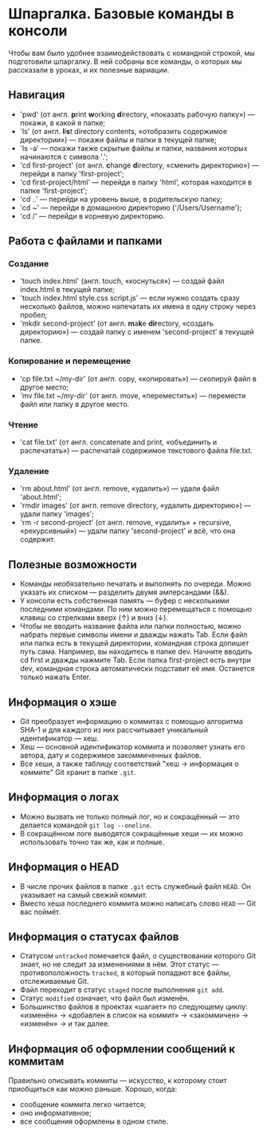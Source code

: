 # Шпаргалка. Базовые команды в консоли

Чтобы вам было удобнее взаимодействовать с командной строкой, мы подготовили шпаргалку. В ней собраны все команды, о которых мы рассказали в уроках, и их полезные вариации. 

## Навигация

* 'pwd' (от англ. **p**rint **w**orking **d**irectory, «показать рабочую папку») — покажи, в какой я папке;
* 'ls' (от англ. **l**i**s**t directory contents, «отобразить содержимое директории») — покажи файлы и папки в текущей папке;
* 'ls -a' — покажи также скрытые файлы и папки, названия которых начинаются с символа '.';
* 'cd first-project' (от англ. **c**hange **d**irectory, «сменить директорию») — перейди в папку 'first-project';
* 'cd first-project/html' — перейди в папку 'html', которая находится в папке 'first-project';
* 'cd ..' — перейди на уровень выше, в родительскую папку;
* 'cd ~' — перейди в домашнюю директорию ('/Users/Username');
* 'cd /' — перейди в корневую директорию.

## Работа с файлами и папками

### Создание

* 'touch index.html' (англ. touch, «коснуться») — создай файл index.html в текущей папке;
* 'touch index.html style.css script.js' — если нужно создать сразу несколько файлов, можно напечатать их имена в одну строку через пробел;
* 'mkdir second-project' (от англ. **m**a**k**e **dir**ectory, «создать директорию») — создай папку с именем 'second-project' в текущей папке.

### Копирование и перемещение

* 'cp file.txt ~/my-dir' (от англ. copy, «копировать») — скопируй файл в другое место;
* 'mv file.txt ~/my-dir' (от англ. move, «переместить») — перемести файл или папку в другое место.

### Чтение

* 'cat file.txt' (от англ. concatenate and print, «объединить и распечатать») — распечатай содержимое текстового файла file.txt.

### Удаление

* 'rm about.html' (от англ. remove, «удалить») — удали файл 'about.html';
* 'rmdir images' (от англ. remove directory, «удалить директорию») — удали папку 'images';
* 'rm -r second-project' (от англ. remove, «удалить» + recursive, «рекурсивный») — удали папку 'second-project' и всё, что она содержит.

## Полезные возможности

* Команды необязательно печатать и выполнять по очереди. Можно указать их списком — разделить двумя амперсандами (&&).
* У консоли есть собственная память — буфер с несколькими последними командами. По ним можно перемещаться с помощью клавиш со стрелками вверх (↑) и вниз (↓).
* Чтобы не вводить название файла или папки полностью, можно набрать первые символы имени и дважды нажать Tab. Если файл или папка есть в текущей директории, командная строка допишет путь сама.
Например, вы находитесь в папке dev. Начните вводить cd first и дважды нажмите Tab. Если папка first-project есть внутри dev, командная строка автоматически подставит её имя. Останется только нажать Enter.

## Информация о хэше

* Git преобразует информацию о коммитах с помощью алгоритма SHA-1 и для каждого из них рассчитывает уникальный идентификатор — хеш.
* Хеш — основной идентификатор коммита и позволяет узнать его автора, дату и содержимое закоммиченных файлов.
* Все хеши, а также таблицу соответствий "хеш → информация о коммите" Git хранит в папке `.git`.

## Информация о логах

* Можно вызвать не только полный лог, но и сокращённый — это делается командой `git log --oneline`.
* В сокращённом логе выводятся сокращённые хеши — их можно использовать точно так же, как и полные.

## Информация о HEAD

* В числе прочих файлов в папке `.git` есть служебный файл `HEAD`. Он указывает на самый свежий коммит.
* Вместо хеша последнего коммита можно написать слово `HEAD` — Git вас поймёт.

## Информация о статусах файлов

* Статусом `untracked` помечается файл, о существовании которого Git знает, но не следит за изменениями в нём. Этот статус — противоположность `tracked`, в который попадают все файлы, отслеживаемые Git.
* Файл переходит в статус `staged` после выполнения `git add`.
* Статус `modified` означает, что файл был изменён.
* Большинство файлов в проектах «шагает» по следующему циклу: «изменён» → «добавлен в список на коммит» → «закоммичен» → «изменён» → и так далее.

## Информация об оформлении сообщений к коммитам

Правильно описывать коммиты — искусство, к которому стоит приобщиться как можно раньше. Хорошо, когда:

* сообщение коммита легко читается;
* оно информативное;
* все сообщения оформлены в одном стиле.